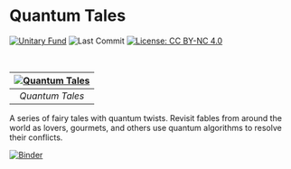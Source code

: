 # Quantum Tales

[![Unitary Fund](https://img.shields.io/badge/Supported%20By-Unitary%20Fund-brightgreen.svg?logo=data%3Aimage%2Fpng%3Bbase64%2CiVBORw0KGgoAAAANSUhEUgAAACgAAAASCAYAAAApH5ymAAAAt0lEQVRIic2WUQ6AIAiGsXmC7n9Gr1Dzwcb%2BUAjN8b%2B0BNwXApbKRRcF1nGmN5y0Jon7WWO%2B6pgJLhtynzUHKTMNrNo4ZPPldikW10f7qYBEMoTmJ73z2NFHcJkAvbLUpVYmvwIigKeRsjdQEtagZ2%2F0DzsHG2h9iICrRwh2qObbGPIfMDPCMjHNQawpbc71bBZhsrpNYs3qqCFmO%2FgBjHTEqKm7eIdMg9p7PCvma%2Fz%2FwQAMfRHRDTlhQGoOLve1AAAAAElFTkSuQmCC)](http://unitary.fund)
![Last Commit](https://img.shields.io/github/last-commit/splch/quantum-tales)
[![License: CC BY-NC 4.0](https://img.shields.io/badge/License-CC%20BY--NC--SA%204.0-lightgrey.svg)](https://creativecommons.org/licenses/by-nc-sa/4.0/)

<br>

| [![Quantum Tales](https://upload.wikimedia.org/wikipedia/commons/6/66/Google_Docs_2020_Logo.svg)](https://docs.google.com/document/d/1nlGzXv09roHMtTjlJQhJ6ZnwWMDHeGKi_Xnk8mygjEw) |
|:--:| 
| *Quantum Tales* |

A series of fairy tales with quantum twists. Revisit fables from around the world as lovers, gourmets, and others use quantum algorithms to resolve their conflicts.

[![Binder](https://mybinder.org/badge_logo.svg)](https://mybinder.org/v2/gh/splch/quantum-tales/HEAD)
